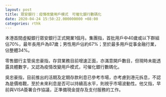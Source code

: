 ```yaml
---
layout: post
title: 眾安銀行：疫情改變用戶模式　可催化銀行數碼化
date: 2020-04-24 15:50:22.000000000 +08:00
categories: rthk
---
```


本港首間虛擬銀行眾安銀行正式開業1個月。集團指，首批用戶中40歲或以下群組佔70%，最年長用戶為87歲；男性用戶佔約67%；至於最多用戶從事金融行業，佔整體34%。

零售銀行主管吳忠豪指，存貸業務目前增速正面，亦滿意開戶數目，但現時未能透露具體數字，又認為疫情改變用戶模式，可催化銀行數碼化。

吳忠豪指，目前推出的活期及定期存款利息已參考市場，亦考慮到港元拆息，不認為是價格戰，至於未來利息是否可以持續高水平，則視乎市場波動性。他又指，早前與VISA簽署合作協議，正準備現金提存及支付服務的工作。
